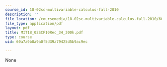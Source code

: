 ```yaml
---
course_id: 18-02sc-multivariable-calculus-fall-2010
description: ''
file_location: /coursemedia/18-02sc-multivariable-calculus-fall-2010/60a7a9b0a9a0f5d39a79425d5b9ac9ec_MIT18_02SCF10Rec_34_300k.pdf
file_type: application/pdf
layout: pdf
title: MIT18_02SCF10Rec_34_300k.pdf
type: course
uid: 60a7a9b0a9a0f5d39a79425d5b9ac9ec

---
```

None